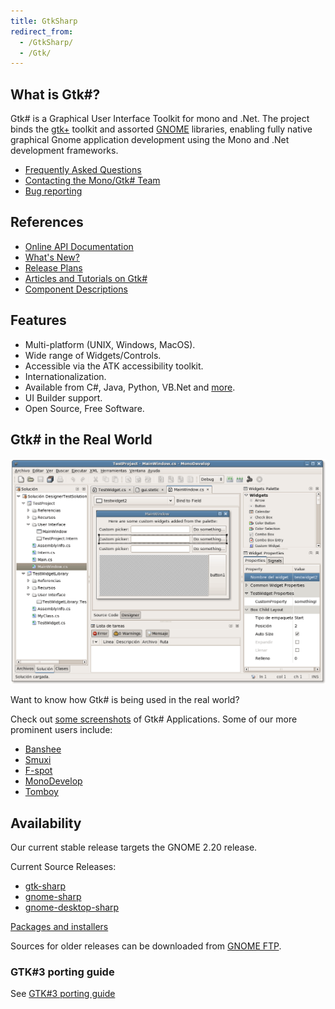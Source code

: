 ```yaml
---
title: GtkSharp
redirect_from:
  - /GtkSharp/
  - /Gtk/
---
```


What is Gtk\#?
--------------

Gtk\# is a Graphical User Interface Toolkit for mono and .Net. The project binds the [gtk+](http://www.gtk.org/) toolkit and assorted [GNOME](http://www.gnome.org/) libraries, enabling fully native graphical Gnome application development using the Mono and .Net development frameworks.

-   [Frequently Asked Questions](/docs/faq/general/)
-   [Contacting the Mono/Gtk\# Team](http://www.go-mono.com/contact/)
-   [Bug reporting](/community/bugs/)

References
----------

-   [Online API Documentation](http://www.go-mono.com/docs/monodoc.ashx?link=root:/classlib-gnome)
-   [What's New?](/docs/gui/gtksharp/new-in-version-2x/)
-   [Release Plans](/docs/gui/gtksharp/plan/)
-   [Articles and Tutorials on Gtk\#](/docs/gui/gtksharp/tutorials/)
-   [Component Descriptions](/docs/gui/gtksharp/details/#gtks-components)

Features
--------

-   Multi-platform (UNIX, Windows, MacOS).
-   Wide range of Widgets/Controls.
-   Accessible via the ATK accessibility toolkit.
-   Internationalization.
-   Available from C\#, Java, Python, VB.Net and [more](/docs/about-mono/languages/).
-   UI Builder support.
-   Open Source, Free Software.

Gtk\# in the Real World
-----------------------

[![Md2.png](/archived/images/3/3d/Md2.png)](/archived/images/3/3d/Md2.png)

Want to know how Gtk\# is being used in the real world?

Check out [some screenshots](/docs/about-mono/showcase/screenshots/) of Gtk\# Applications. Some of our more prominent users include:

-   [Banshee](http://banshee-project.org/Main_Page)
-   [Smuxi](https://www.smuxi.org/)
-   [F-spot](http://f-spot.org/Main_Page)
-   [MonoDevelop](http://www.monodevelop.com/Main_Page)
-   [Tomboy](http://www.gnome.org/projects/tomboy)

Availability
------------

Our current stable release targets the GNOME 2.20 release.

Current Source Releases:

-   [gtk-sharp](http://ftp.gnome.org/pub/gnome/sources/gtk-sharp/2.12/gtk-sharp-2.12.10.tar.gz)
-   [gnome-sharp](http://ftp.gnome.org/pub/gnome/sources/gnome-sharp/2.24/gnome-sharp-2.24.1.tar.gz)
-   [gnome-desktop-sharp](http://ftp.gnome.org/pub/gnome/sources/gnome-desktop-sharp/2.24/gnome-desktop-sharp-2.24.0.tar.gz)

[Packages and installers](/download/)

Sources for older releases can be downloaded from [GNOME FTP](http://ftp.gnome.org/pub/gnome/sources/gtk-sharp).

### GTK#3 porting guide

See [GTK#3 porting guide](/docs/gui/gtksharp/gtksharp3-porting-guide/)
